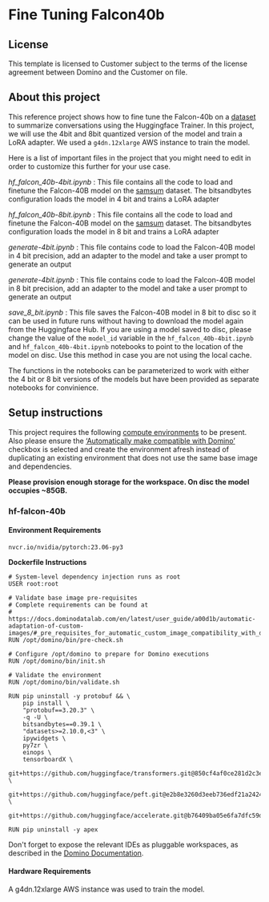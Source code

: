 # Fine Tuning Falcon40b

## License
This template is licensed to Customer subject to the terms of the license agreement between Domino and the Customer on file.

## About this project
This reference project shows how to fine tune the Falcon-40b on a [dataset](https://huggingface.co/datasets/samsum) to summarize conversations using the Huggingface Trainer. In this project, we will use the 4bit and 8bit quantized version of the model and train a LoRA adapter. We used a `g4dn.12xlarge` AWS instance to train the model.

Here is a list of important files in the project that you might need to edit in order to customize this further for your use case.

*hf_falcon_40b-4bit.ipynb* : This file contains all the code to load and finetune the Falcon-40B model on the [samsum](https://huggingface.co/datasets/samsum) dataset. The bitsandbytes configuration loads the model in 4 bit and trains a LoRA adapter

*hf_falcon_40b-8bit.ipynb* : This file contains all the code to load and finetune the Falcon-40B model on the [samsum](https://huggingface.co/datasets/samsum) dataset. The bitsandbytes configuration loads the model in 8 bit and trains a LoRA adapter

*generate-4bit.ipynb* : This file contains code to load the Falcon-40B model in 4 bit precision, add an adapter to the model and take a user prompt to generate an output

*generate-4bit.ipynb* : This file contains code to load the Falcon-40B model in 8 bit precision, add an adapter to the model and take a user prompt to generate an output

*save_8_bit.ipynb* : This file saves the Falcon-40B model in 8 bit to disc so it can be used in future runs without having to download the model again from the Huggingface Hub. If you are using a model saved to disc, please change the value of the `model_id` variable in the `hf_falcon_40b-4bit.ipynb` and `hf_falcon_40b-4bit.ipynb` notebooks to point to the location of the model on disc. Use this method in case you are not using the local cache.

The functions in the notebooks can be parameterized to work with either the 4 bit or 8 bit versions of the models but have been provided as separate notebooks for convinience. 


## Setup instructions

This project requires the following [compute environments](https://docs.dominodatalab.com/en/latest/user_guide/f51038/environments/) to be present. Also please ensure the [‘Automatically make compatible with Domino’](https://docs.dominodatalab.com/en/latest/user_guide/4e0c34/create-a-domino-environment-with-a-pre-built-image/) checkbox is selected and create the environment afresh instead of duplicating an existing environment that does not use the same base image and dependencies.

**Please provision enough storage for the workspace. On disc the model occupies ~85GB.** 


### hf-falcon-40b
#### Environment Requirements

```nvcr.io/nvidia/pytorch:23.06-py3```

**Dockerfile Instructions**

```
# System-level dependency injection runs as root
USER root:root

# Validate base image pre-requisites
# Complete requirements can be found at
# https://docs.dominodatalab.com/en/latest/user_guide/a00d1b/automatic-adaptation-of-custom-images/#_pre_requisites_for_automatic_custom_image_compatibility_with_domino
RUN /opt/domino/bin/pre-check.sh

# Configure /opt/domino to prepare for Domino executions
RUN /opt/domino/bin/init.sh

# Validate the environment
RUN /opt/domino/bin/validate.sh

RUN pip uninstall -y protobuf && \
    pip install \
    "protobuf==3.20.3" \
    -q -U \
    bitsandbytes==0.39.1 \
    "datasets>=2.10.0,<3" \
    ipywidgets \
    py7zr \
    einops \
    tensorboardX \
    git+https://github.com/huggingface/transformers.git@850cf4af0ce281d2c3e7ebfc12e0bc24a9c40714 \
    git+https://github.com/huggingface/peft.git@e2b8e3260d3eeb736edf21a2424e89fe3ecf429d \
    git+https://github.com/huggingface/accelerate.git@b76409ba05e6fa7dfc59d50eee1734672126fdba

RUN pip uninstall -y apex
```
Don't forget to expose the relevant IDEs as pluggable workspaces, as described in the [Domino Documentation](https://docs.dominodatalab.com/en/latest/user_guide/03e062/add-workspace-ides/).

#### Hardware Requirements
A g4dn.12xlarge AWS instance was used to train the model.
